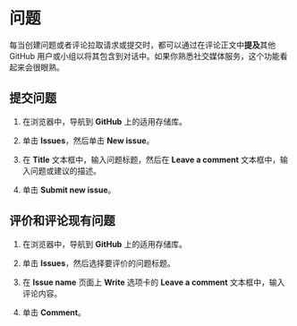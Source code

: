 ﻿# 问题

每当创建问题或者评论拉取请求或提交时，都可以通过在评论正文中**提及**其他 GitHub 用户或小组以将其包含到对话中。如果你熟悉社交媒体服务，这个功能看起来会很眼熟。

## 提交问题

1.	在浏览器中，导航到 **GitHub** 上的适用存储库。

2.	单击 **Issues**，然后单击 **New issue**。

3.	在 **Title** 文本框中，输入问题标题，然后在 **Leave a comment** 文本框中，输入问题或建议的描述。

4.	单击 **Submit new issue**。

## 评价和评论现有问题

1.	在浏览器中，导航到 **GitHub** 上的适用存储库。

2.	单击 **Issues**，然后选择要评价的问题标题。

3.	在 **Issue name** 页面上 **Write** 选项卡的 **Leave a comment** 文本框中，输入评论内容。

4.	单击 **Comment**。

